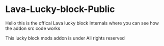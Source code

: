# Lava-Lucky-block-Public
 Hello this is the offical Lava lucky block Internals where you can see how the addon src code works
 
 This lucky block mods addon is under All rights reserved
